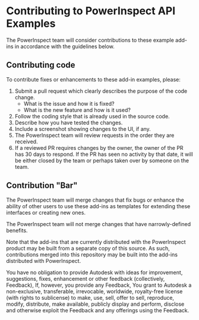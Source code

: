 # Contributing to PowerInspect API Examples

The PowerInspect team will consider contributions to these example add-ins in accordance with the guidelines below.

## Contributing code

To contribute fixes or enhancements to these add-in examples, please:

1. Submit a pull request which clearly describes the purpose of the code change.
    - What is the issue and how it is fixed?
    - What is the new feature and how is it used?
2. Follow the coding style that is already used in the source code.
3. Describe how you have tested the changes.
4. Include a screenshot showing changes to the UI, if any.
5. The PowerInspect team will review requests in the order they are received.
4. If a reviewed PR requires changes by the owner, the owner of the PR has 30 days to respond. If the PR has seen no activity by that date, it will be either closed by the team or perhaps taken over by someone on the team.

## Contribution "Bar"

The PowerInspect team will merge changes that fix bugs or enhance the ability of other users to use these add-ins as templates for extending these interfaces or creating new ones.

The PowerInspect team will not merge changes that have narrowly-defined benefits.

Note that the add-ins that are currently distributed with the PowerInspect product may be built from a separate copy of this source. As such, contributions merged into this repository may be built into the add-ins distributed with PowerInspect.

You have no obligation to provide Autodesk with ideas for improvement, suggestions, fixes, enhancement or other feedback (collectively, Feedback), If, however, you provide any Feedback, You grant to Autodesk a non-exclusive, transferable, irrevocable, worldwide, royalty-free license (with rights to sublicense) to make, use, sell, offer to sell, reproduce, modify, distribute, make available, publicly display and perform, disclose and otherwise exploit the Feedback and any offerings using the Feedback.
